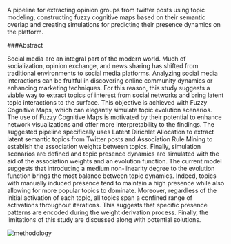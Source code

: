 A pipeline for extracting opinion groups from twitter posts using topic modeling, constructing fuzzy cognitive maps based on their semantic overlap and creating simulations for predicting their presence dynamics on the platform.

###Abstract

Social media are an integral part of the modern world. Much of socialization, opinion exchange, and news sharing has shifted from traditional environments to social media platforms. Analyzing social media interactions can be fruitful in discovering online community dynamics or enhancing marketing techniques. For this reason, this study suggests a viable way to extract topics of interest from social networks and bring latent topic interactions to the surface. This objective is achieved with Fuzzy Cognitive Maps, which can elegantly simulate topic evolution scenarios. The use of Fuzzy Cognitive Maps is motivated by their potential to enhance network visualizations and offer more interpretability to the findings. The suggested pipeline specifically uses Latent Dirichlet Allocation to extract latent semantic topics from Twitter posts and Association Rule Mining to establish the association weights between topics. Finally, simulation scenarios are defined and topic presence dynamics are simulated with the aid of the association weights and an evolution function. The current model suggests that introducing a medium non-linearity degree to the evolution function brings the most balance between topic dynamics. Indeed, topics with manually induced presence tend to maintain a high presence while also allowing for more popular topics to dominate. Moreover, regardless of the initial activation of each topic, all topics span a confined range of activations throughout iterations. This suggests that specific presence patterns are encoded during the weight derivation process. Finally, the limitations of this study are discussed along with potential solutions. 

![methodology](https://github.com/codingraven/FCM-Topic-Modelling/assets/101043648/81ab9c5f-1903-4378-ab9c-f8858c534c79)
